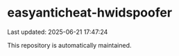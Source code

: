 # easyanticheat-hwidspoofer

Last updated: 2025-06-21 17:47:24

This repository is automatically maintained.
